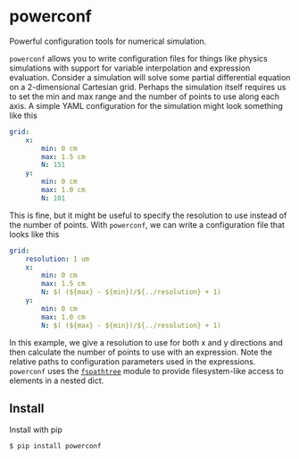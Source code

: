 # powerconf

Powerful configuration tools for numerical simulation.

`powerconf` allows you to write configuration files for things like physics simulations
with support for variable interpolation and expression evaluation. Consider a simulation
will solve some partial differential equation on a 2-dimensional Cartesian grid. Perhaps
the simulation itself requires us to set the min and max range and the number of points
to use along each axis. A simple YAML configuration for the simulation might look something
like this

```yaml
grid:
    x:
        min: 0 cm
        max: 1.5 cm
        N: 151
    y:
        min: 0 cm
        max: 1.0 cm
        N: 101
```
This is fine, but it might be useful to specify the resolution to use instead of the number of points.
With `powerconf`, we can write a configuration file that looks like this

```yaml
grid:
    resolution: 1 um
    x:
        min: 0 cm
        max: 1.5 cm
        N: $( (${max} - ${min})/${../resolution} + 1)
    y:
        min: 0 cm
        max: 1.0 cm
        N: $( (${max} - ${min})/${../resolution} + 1)
```
In this example, we give a resolution to use for both x and y directions and then calculate the number
of points to use with an expression. Note the relative paths to configuration parameters used in the
expressions. `powerconf` uses the [`fspathtree`](https://github.com/CD3/fspathtree) module to provide
filesystem-like access to elements in a nested dict.


## Install

Install with pip

```bash
$ pip install powerconf
```
